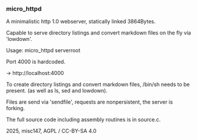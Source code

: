 
### micro_httpd



A minimalistic http 1.0 webserver, statically linked 3864Bytes.

Capable to serve directory listings and convert markdown files
on the fly via 'lowdown'.


Usage: micro_httpd serverroot

Port 4000 is hardcoded. 

-> http://localhost:4000




To create directory listings and convert markdown files,
/bin/sh needs to be present. (as well as ls, sed and lowdown).



Files are send via 'sendfile', requests are nonpersistent,
the server is forking.


The full source code including assembly routines is in source.c.






2025, misc147, AGPL / CC-BY-SA 4.0

